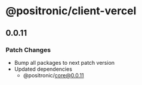 # @positronic/client-vercel

## 0.0.11

### Patch Changes

- Bump all packages to next patch version
- Updated dependencies
  - @positronic/core@0.0.11
